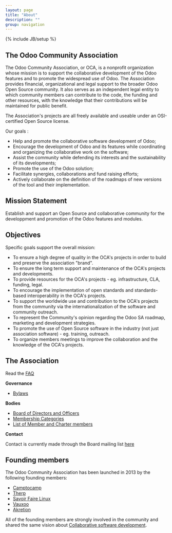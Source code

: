 ```yaml
---
layout: page
title: "About"
description: ""
group: navigation
---
```

{% include JB/setup %}

## The Odoo Community Association

The Odoo Community Association, or OCA, is a nonprofit organization whose mission is to support the collaborative development of the Odoo features and to promote the widespread use of Odoo. The Association provides financial, organizational and legal support to the broader Odoo Open Source community. It also serves as an independent legal entity to which community members can contribute to the code, the funding and other resources, with the knowledge that their contributions will be maintained for public benefit.

The Association's projects are all freely available and useable under an OSI-certified Open Source license.

Our goals :

+ Help and promote the collaborative software development of Odoo;
+ Encourage the development of Odoo and its features while coordinating and organizing the collaborative work on the software;
+ Assist the community while defending its interests and the sustainability of its developments;
+ Promote the use of the Odoo solution;
+ Facilitate synergies, collaborations and fund raising efforts;
+ Actively collaborate on the definition of the roadmaps of new versions of the tool and their implementation.

## Mission Statement

Establish and support an Open Source and collaborative community for the developpment and promotion of the Odoo features and modules.

## Objectives

Specific goals support the overall mission:

+ To ensure a high degree of quality in the OCA's projects in order to build and preserve the association "brand".
+ To ensure the long term support and maintenance of the OCA's projects and developments.
+ To provide resources for the OCA's projects - eg. infrastructure, CLA, funding, legal.
+ To encourage the implementation of open standards and standards-based interoperability in the OCA's projects.
+ To support the worldwide use and contribution to the OCA's projects from the community via the internationalization of the software and community outreach.
+ To represent the Community's opinion regarding the Odoo SA roadmap, marketing and development strategies.
+ To promote the use of Open Source software in the industry (not just association software) - eg. training, outreach.
+ To organize members meetings to improve the collaboration and the knowledge of the OCA's projects.

## The Association

Read the [FAQ](04_faq.html)

**Governance**

+ [Bylaws](05_bylaws.html)

**Bodies**

+ [Board of Directors and Officers](member/board.html)
+ [Membership Categories](member/03_membership.html)
+ [List of Member and Charter members](member/member_list.html)

**Contact**

Contact is currently made through the Board mailing list [here](mailto:oca-board@lists.launchpad.net)

## Founding members

The Odoo Community Association has been launched in 2013 by the following founding members:

+ [Camptocamp](https://www.camptocamp.com/)
+ [Therp](http://therp.nl/)
+ [Savoir Faire Linux](http://www.savoirfairelinux.com/en/)
+ [Vauxoo](http://vauxoo.com/)
+ [Akretion](http://www.akretion.com/)

All of the founding members are strongly involved in the community and shared the same vision about [Collaborative software development](http://en.wikipedia.org/wiki/Collaborative_software_development_model).
